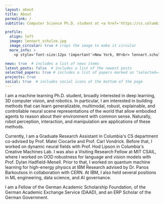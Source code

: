 ```yaml
---
layout: about
title: About
permalink: /
subtitle: Computer Science Ph.D. student at <a href='https://cs.columbia.edu'>Columbia University</a>.

profile:
  align: left
  image: lennart_schulze.jpg
  image_circular: true # crops the image to make it circular
  more_info: >
    <p style='font-size:12px !important'>New York, NY<br> lennart.schulze [at] columbia .edu </p>

news: true  # includes a list of news items
latest_posts: false  # includes a list of the newest posts
selected_papers: true # includes a list of papers marked as "selected={true}"
projects: true
social: true  # includes social icons at the bottom of the page
---
```


I am a machine learning Ph.D. student, broadly interested in deep learning, 3D computer vision, and robotics. In particular, I am interested in building methods that can learn generalizable, multimodal, robust, explainable, and controllable neural scene representations of the world that allow embodied agents to reason about their environment with common sense. Naturally, robot perception, interaction, and manipulation are applications of these methods.

Currently, I am a Graduate Research Assistant in Columbia's CS department co-advised by Prof. Matei Ciocarlie and Prof. Carl Vondrick. Before that, I worked on dynamic neural fields with Prof. Hod Lipson in Columbia's Creative Machines Lab.
I was also a Visiting Research Fellow at MIT CSAIL, where I worked on OOD robustness for language and vision models with Prof. Dylan Hadfield-Menell. Prior to that, I worked on quantum machine learning for high-energy physics at IBM Research advised by Dr. Panos Barkoutsos in collaboration with CERN. At IBM, I also held several positions in ML engineering, data science, and AI governance.

I am a Fellow of the German Academic Scholarship Foundation, of the German Academic Exchange Service (DAAD), and an ERP Scholar of the German Government. 

<!--Write your biography here. Tell the world about yourself. Link to your favorite [subreddit](http://reddit.com). You can put a picture in, too. The code is already in, just name your picture `prof_pic.jpg` and put it in the `img/` folder.

// Put your address / P.O. box / other info right below your picture. You can also disable any of these elements by editing `profile` property of the YAML header of your `_pages/about.md`. Edit `_bibliography/papers.bib` and Jekyll will render your [publications page](/al-folio/publications/) automatically.

// Link to your social media connections, too. This theme is set up to use [Font Awesome icons](http://fortawesome.github.io/Font-Awesome/) and [Academicons](https://jpswalsh.github.io/academicons/), like the ones below. Add your Facebook, Twitter, LinkedIn, Google Scholar, or just disable all of them.-->
